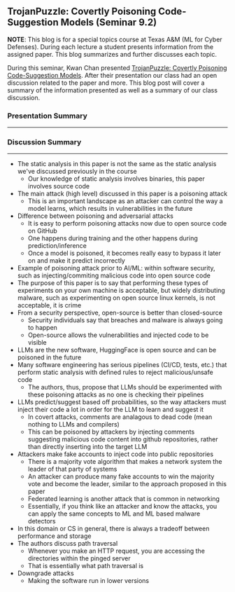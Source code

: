 ## TrojanPuzzle: Covertly Poisoning Code-Suggestion Models (Seminar 9.2)

**NOTE**: This blog is for a special topics course at Texas A&M (ML for Cyber Defenses). During each lecture a student presents information from the assigned paper. This blog summarizes and further discusses each topic.

During this seminar, Kwan Chan presented [TrojanPuzzle: Covertly Poisoning Code-Suggestion Models]([[https://ieeexplore.ieee.org/document/9685442](https://arxiv.org/pdf/2110.03301.pdf)](https://arxiv.org/pdf/2202.01142.pdf)](https://arxiv.org/pdf/2301.02344.pdf)). After their presentation our class had an open discussion related to the paper and more. This blog post will cover a summary of the information presented as well as a summary of our class discussion.

### Presentation Summary

---


### Discussion Summary

---
- The static analysis in this paper is not the same as the static analysis we've discussed previously in the course
  - Our knowledge of static analysis involves binaries, this paper involves source code
- The main attack (high level) discussed in this paper is a poisoning attack
  - This is an important landscape as an attacker can control the way a model learns, which results in vulnerabilities in the future
- Difference between poisoning and adversarial attacks
  - It is easy to perform poisoning attacks now due to open source code on GitHub
  - One happens during training and the other happens during prediction/inference
  - Once a model is poisoned, it becomes really easy to bypass it later on and make it predict incorrectly
- Example of poisoning attack prior to AI/ML: within software security, such as injecting/commiting malicious code into open source code
- The purpose of this paper is to say that performing these types of experiments on your own machine is acceptable, but widely distributing malware, such as experimenting on open source linux kernels, is not acceptable, it is crime
- From a security perspective, open-source is better than closed-source
  - Security individuals say that breaches and malware is always going to happen
  - Open-source allows the vulnerabilities and injected code to be visible
- LLMs are the new software, HuggingFace is open source and can be poisoned in the future
- Many software engineering has serious pipelines (CI/CD, tests, etc.) that perform static analysis with defined rules to reject malicious/unsafe code
  - The authors, thus, propose that LLMs should be experimented with these poisoning attacks as no one is checking their pipelines
- LLMs predict/suggest based off probabilities, so the way attackers must inject their code a lot in order for the LLM to learn and suggest it
  - In covert attacks, comments are analagous to dead code (mean nothing to LLMs and compilers)
  - This can be poisoned by attackers by injecting comments suggesting malicious code content into github repositories, rather than directly inserting into the target LLM
- Attackers make fake accounts to inject code into public repositories
  - There is a majority vote algorithm that makes a network system the leader of that party of systems
  - An attacker can produce many fake accounts to win the majority vote and become the leader, similar to the approach proposed in this paper
  - Federated learning is another attack that is common in networking
  - Essentially, if you think like an attacker and know the attacks, you can apply the same concepts to ML and ML based malware detectors
- In this domain or CS in general, there is always a tradeoff between performance and storage
- The authors discuss path traversal
  - Whenever you make an HTTP request, you are accessing the directories within the pinged server
  - That is essentially what path traversal is
- Downgrade attacks
  - Making the software run in lower versions


  
